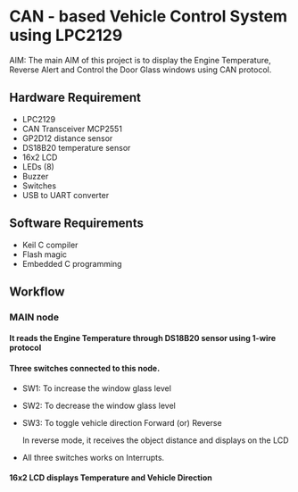 # CAN - based Vehicle Control System using LPC2129 
AIM: The main AIM of this project is to display the Engine Temperature, Reverse Alert and Control the Door Glass windows using CAN protocol.

## Hardware Requirement
* LPC2129
* CAN Transceiver MCP2551
* GP2D12 distance sensor
* DS18B20 temperature sensor
* 16x2 LCD
* LEDs (8)
* Buzzer
* Switches
* USB to UART converter
## Software Requirements
* Keil C compiler
* Flash magic
* Embedded C programming
## Workflow
### MAIN node
#### It reads the Engine Temperature through DS18B20 sensor using 1-wire protocol
#### Three switches connected to this node.
* SW1: To increase the window glass level
* SW2: To decrease the window glass level
* SW3: To toggle vehicle direction Forward (or) Reverse

    In reverse mode, it receives the object distance and displays on the LCD
* All three switches works on Interrupts.
#### 16x2 LCD displays Temperature and Vehicle Direction
